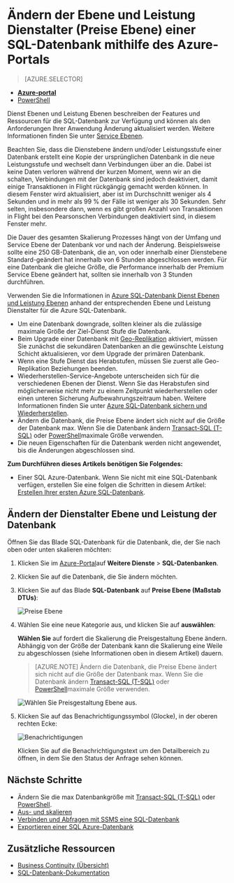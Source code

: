 <properties
    pageTitle="Ändern der Dienstalter Ebene und Leistung einer SQL Azure-Datenbank | Microsoft Azure"
    description="Ändern der Dienstebene und zeigt, wie die SQL-Datenbank nach oben oder unten skalieren Leistungsstufe einer SQL Azure-Datenbank. Ändern der Preisgestaltung Ebene einer SQL Azure-Datenbank."
    services="sql-database"
    documentationCenter=""
    authors="stevestein"
    manager="jhubbard"
    editor=""/>

<tags
    ms.service="sql-database"
    ms.devlang="NA"
    ms.date="10/12/2016"
    ms.author="sstein"
    ms.workload="data-management"
    ms.topic="article"
    ms.tgt_pltfrm="NA"/>


# <a name="change-the-service-tier-and-performance-level-pricing-tier-of-a-sql-database-using-the-azure-portal"></a>Ändern der Ebene und Leistung Dienstalter (Preise Ebene) einer SQL-Datenbank mithilfe des Azure-Portals


> [AZURE.SELECTOR]
- [**Azure-portal**](sql-database-scale-up.md)
- [PowerShell](sql-database-scale-up-powershell.md)


Dienst Ebenen und Leistung Ebenen beschreiben der Features und Ressourcen für die SQL-Datenbank zur Verfügung und können als den Anforderungen Ihrer Anwendung Änderung aktualisiert werden. Weitere Informationen finden Sie unter [Service Ebenen](sql-database-service-tiers.md).

Beachten Sie, dass die Dienstebene ändern und/oder Leistungsstufe einer Datenbank erstellt eine Kopie der ursprünglichen Datenbank in die neue Leistungsstufe und wechselt dann Verbindungen über an die. Dabei ist keine Daten verloren während der kurzen Moment, wenn wir an die schalten, Verbindungen mit der Datenbank sind jedoch deaktiviert, damit einige Transaktionen in Flight rückgängig gemacht werden können. In diesem Fenster wird aktualisiert, aber ist im Durchschnitt weniger als 4 Sekunden und in mehr als 99 % der Fälle ist weniger als 30 Sekunden. Sehr selten, insbesondere dann, wenn es gibt großen Anzahl von Transaktionen in Flight bei den Pearsonschen Verbindungen deaktiviert sind, in diesem Fenster mehr.  

Die Dauer des gesamten Skalierung Prozesses hängt von der Umfang und Service Ebene der Datenbank vor und nach der Änderung. Beispielsweise sollte eine 250 GB-Datenbank, die an, von oder innerhalb einer Dienstebene Standard-geändert hat innerhalb von 6 Stunden abgeschlossen werden. Für eine Datenbank die gleiche Größe, die Performance innerhalb der Premium Service Ebene geändert hat, sollten sie innerhalb von 3 Stunden durchführen.


Verwenden Sie die Informationen in [Azure SQL-Datenbank Dienst Ebenen und Leistung Ebenen](sql-database-service-tiers.md) anhand der entsprechenden Ebene und Leistung Dienstalter für die Azure SQL-Datenbank.

- Um eine Datenbank downgrade, sollten kleiner als die zulässige maximale Größe der Ziel-Dienst Stufe die Datenbank. 
- Beim Upgrade einer Datenbank mit [Geo-Replikation](sql-database-geo-replication-overview.md) aktiviert, müssen Sie zunächst die sekundären Datenbanken an die gewünschte Leistung Schicht aktualisieren, vor dem Upgrade der primären Datenbank.
- Wenn eine Stufe Dienst das Herabstufen, müssen Sie zuerst alle Geo-Replikation Beziehungen beenden. 
- Wiederherstellen-Service-Angebote unterscheiden sich für die verschiedenen Ebenen der Dienst. Wenn Sie das Herabstufen sind möglicherweise nicht mehr zu einem Zeitpunkt wiederherstellen oder einen unteren Sicherung Aufbewahrungszeitraum haben. Weitere Informationen finden Sie unter [Azure SQL-Datenbank sichern und Wiederherstellen](sql-database-business-continuity.md).
- Ändern die Datenbank, die Preise Ebene ändert sich nicht auf die Größe der Datenbank max. Wenn Sie die Datenbank ändern [Transact-SQL (T-SQL)](https://msdn.microsoft.com/library/mt574871.aspx) oder [PowerShell](https://msdn.microsoft.com/library/mt619433.aspx)maximale Größe verwenden.
- Die neuen Eigenschaften für die Datenbank werden nicht angewendet, bis die Änderungen abgeschlossen sind.



**Zum Durchführen dieses Artikels benötigen Sie Folgendes:**

- Einer SQL Azure-Datenbank. Wenn Sie nicht mit eine SQL-Datenbank verfügen, erstellen Sie eine folgen die Schritten in diesem Artikel: [Erstellen Ihrer ersten Azure SQL-Datenbank](sql-database-get-started.md).


## <a name="change-the-service-tier-and-performance-level-of-your-database"></a>Ändern der Dienstalter Ebene und Leistung der Datenbank


Öffnen Sie das Blade SQL-Datenbank für die Datenbank, die, der Sie nach oben oder unten skalieren möchten:

1.  Klicken Sie im [Azure-Portal](https://portal.azure.com)auf **Weitere Dienste** > **SQL-Datenbanken**.
2.  Klicken Sie auf die Datenbank, die Sie ändern möchten.
3.  Klicken Sie auf das Blade **SQL-Datenbank** auf **Preise Ebene (Maßstab DTUs)**:

    ![Preise Ebene][1]

1.  Wählen Sie eine neue Kategorie aus, und klicken Sie auf **auswählen**:

    **Wählen Sie** auf fordert die Skalierung die Preisgestaltung Ebene ändern. Abhängig von der Größe der Datenbank kann die Skalierung eine Weile zu abgeschlossen (siehe Informationen oben in diesem Artikel) dauern.

    > [AZURE.NOTE] Ändern die Datenbank, die Preise Ebene ändert sich nicht auf die Größe der Datenbank max. Wenn Sie die Datenbank ändern [Transact-SQL (T-SQL)](https://msdn.microsoft.com/library/mt574871.aspx) oder [PowerShell](https://msdn.microsoft.com/library/mt619433.aspx)maximale Größe verwenden.

    ![Wählen Sie Preisgestaltung Ebene aus.][2]

3.  Klicken Sie auf das Benachrichtigungssymbol (Glocke), in der oberen rechten Ecke:

    ![Benachrichtigungen][3]

    Klicken Sie auf die Benachrichtigungstext um den Detailbereich zu öffnen, in dem Sie den Status der Anfrage sehen können.




## <a name="next-steps"></a>Nächste Schritte

- Ändern Sie die max Datenbankgröße mit [Transact-SQL (T-SQL)](https://msdn.microsoft.com/library/mt574871.aspx) oder [PowerShell](https://msdn.microsoft.com/library/mt619433.aspx).
- [Aus- und skalieren](sql-database-elastic-scale-get-started.md)
- [Verbinden und Abfragen mit SSMS eine SQL-Datenbank](sql-database-connect-query-ssms.md)
- [Exportieren einer SQL Azure-Datenbank](sql-database-export.md)

## <a name="additional-resources"></a>Zusätzliche Ressourcen

- [Business Continuity (Übersicht)](sql-database-business-continuity.md)
- [SQL-Datenbank-Dokumentation](https://azure.microsoft.com/documentation/services/sql-database/)


<!--Image references-->
[1]: ./media/sql-database-scale-up/new-tier.png
[2]: ./media/sql-database-scale-up/choose-tier.png
[3]: ./media/sql-database-scale-up/scale-notification.png
[4]: ./media/sql-database-scale-up/new-tier.png
